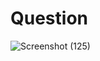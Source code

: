 # Question
![Screenshot (125)](https://github.com/aradhanayada/PW-assignment1-solution/assets/103102710/28cc6a95-266a-4f65-9118-063169ad9c3e)
